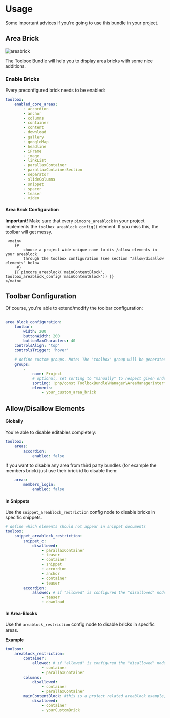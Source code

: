 # Usage

Some important advices if you're going to use this bundle in your project.

## Area Brick
![areabrick](https://user-images.githubusercontent.com/700119/29858787-6198a2c4-8d5f-11e7-8376-8c3acd9d267f.png)

The Toolbox Bundle will help you to display area bricks with some nice additions.

### Enable Bricks
Every preconfigured brick needs to be enabled:

```yaml
toolbox:
    enabled_core_areas:
        - accordion
        - anchor
        - columns
        - container
        - content
        - download
        - gallery
        - googleMap
        - headline
        - iFrame
        - image
        - linkList
        - parallaxContainer
        - parallaxContainerSection
        - separator
        - slideColumns
        - snippet
        - spacer
        - teaser
        - video
```

#### Area Brick Configuration
**Important!** Make sure that every `pimcore_areablock` in your project implements the `toolbox_areablock_config()` element. 
If you miss this, the toolbar will get messy.

```twig
 <main>
    {#  
        choose a project wide unique name to dis-/allow elements in your areablock 
        through the toolbox configuration (see section "allow/disallow elements" below
     #}
    {{ pimcore_areablock('mainContentBlock', toolbox_areablock_config('mainContentBlock')) }}
</main>
```

## Toolbar Configuration
Of course, you're able to extend/modify the toolbar configuration:

```yaml

area_block_configuration:
    toolbar:
        width: 200
        buttonWidth: 200
        buttonMaxCharacters: 40
    controlsAlign: 'top'
    controlsTrigger: 'hover'
        
    # define custom groups. Note: The "toolbox" group will be generated automatically.
    groups:
        -
            name: Project
            # optional, set sorting to "manually" to respect given order, otherwise sorting will be alphabetically
            sorting: !php/const ToolboxBundle\Manager\AreaManagerInterface::BRICK_GROUP_SORTING_MANUALLY
            elements:
                - your_custom_area_brick

```
## Allow/Disallow Elements

#### Globally
You're able to disable editables completely:

```yaml
toolbox:
    areas:
        accordion:
            enabled: false
```

If you want to disable any area from third party bundles (for example the members brick) just use their brick id to disable them:
```yaml
    areas:
        members_login:
            enabled: false
```

#### In Snippets

Use the `snippet_areablock_restriction` config node to disable bricks in specific snippets.

```yaml
# define which elements should not appear in snippet documents
toolbox:
    snippet_areablock_restriction:
        snippet_c:
            disallowed:
                - parallaxContainer
                - teaser
                - container
                - snippet
                - accordion
                - anchor
                - container
                - teaser
        accordion:
            allowed: # if "allowed" is configured the "disallowed" node will be ignored
                - teaser
                - download
```

#### In Area-Blocks

Use the `areablock_restriction` config node to disable bricks in specific areas.

**Example**  
```yaml
toolbox:
    areablock_restriction:
        container:
            allowed: # if "allowed" is configured the "disallowed" node will be ignored
                - container
                - parallaxContainer
        columns:
            disallowed:
                - container
                - parallaxContainer
        mainContentBlock: #this is a project related areablock example, see section "Area Brick Configuration" above.
            disallowed:
                - container
                - yourCustomBrick
```
